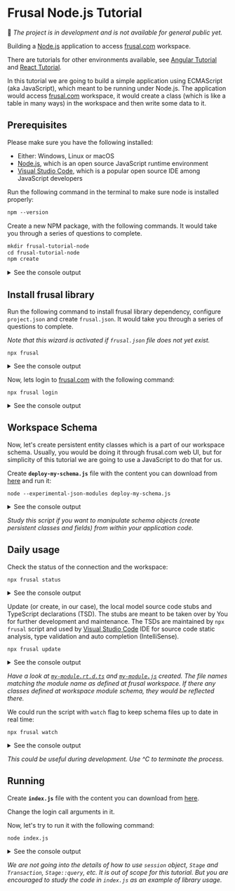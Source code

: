 # Frusal Node.js Tutorial

🚧 *The project is in development and is not available for general public yet.*

Building a [Node.js] application to access [frusal.com] workspace.

There are tutorials for other environments available, see [Angular Tutorial] and [React Tutorial].

In this tutorial we are going to build a simple application using ECMAScript (aka JavaScript), which meant to be running under Node.js. The application would access [frusal.com] workspace, it would create a class (which is like a table in many ways) in the workspace and then write some data to it.

## Prerequisites

Please make sure you have the following installed:

- Either: Windows, Linux or macOS
- [Node.js], which is an open source JavaScript runtime environment
- [Visual Studio Code], which is a popular open source IDE among JavaScript developers

Run the following command in the terminal to make sure node is installed properly:

```txt
npm --version
```

Create a new NPM package, with the following commands. It would take you through a series of questions to complete.

```txt
mkdir frusal-tutorial-node
cd frusal-tutorial-node
npm create
```

<details><summary>See the console output</summary>

```txt
This utility will walk you through creating a package.json file.
It only covers the most common items, and tries to guess sensible defaults.

See `npm help json` for definitive documentation on these fields
and exactly what they do.

Use `npm install <pkg>` afterwards to install a package and
save it as a dependency in the package.json file.

Press ^C at any time to quit.
package name: (my-first-frusal-access-application)
version: (1.0.0)
description:
entry point: (index.js)
test command:
git repository:
keywords:
author:
license: (ISC)
About to write to /Users/alex/temp/del-me/my-first-frusal-access-application/package.json:

{
  "name": "my-first-frusal-access-application",
  "version": "1.0.0",
  "description": "",
  "main": "index.js",
  "scripts": {
    "test": "echo \"Error: no test specified\" && exit 1"
  },
  "author": "",
  "license": "ISC"
}


Is this OK? (yes) yes
```

</details>

## Install frusal library

Run the following command to install frusal library dependency, configure `project.json` and create `frusal.json`. It would take you through a series of questions to complete.

*Note that this wizard is activated if `frusal.json` file does not yet exist.*

```text
npx frusal
```

<details><summary>See the console output</summary>

```txt
If you are using any source control system like git or svn, you might want to check in any outstanding changes to isolate the changes done by this installation.
Do you want to continue? [yes]: yes

Initialising my-first-frusal-access-application npm project for frusal library which allows to connect to frusal.com workspace.

Please choose library type:
  [1] @frusal/library-for-browser: Bundled library designed to run in a browser with no external dependencies.
  [2] @frusal/library-for-node: Bundled library designed to run under node.js with no external dependencies.
  [3] @frusal/library: Core library with "autobahn" and "rxjs" dependencies.
Library type [1]: 2

Please choose generated source code language:
  [1] ECMAScript (aka JavaScript)
  [2] TypeScript
Source code [1]: 1

Please choose generated source code module loader type:
  [1] ECMAScript 6 Modules (using import statements) *recommended*
  [2] RequireJS (using require() function)
Module loader [1]: 1

Source code model location [.]: .

Installing "frusal" npm dependency...

 * Frusal.com access library is successfully initialised for project my-first-frusal-access-application.
 * Next, please login and start updating your source code stabs and schema declarations.
 * You can use `npm run frusal login`, `npm run frusal update` or `npm run frusal watch` commands.

Please read the note above [ok]: ok
Thank you.
```

</details>

Now, lets login to [frusal.com] with the following command:

```text
npx frusal login
```

<details><summary>See the console output</summary>

```txt
Frusal login: fred@example.com
Password:
Please choose a workspace:
  [1] Unit Test
Workspace [1]: 1

CONNECTED to workspace 'Unit Test' (ws_001_unit_test) as 'unit.test@fruit-salad.tech'
```

</details>

## Workspace Schema

Now, let's create persistent entity classes which is a part of our workspace schema. Usually, you would be doing it through frusal.com web UI, but for simplicity of this tutorial we are going to use a JavaScript to do that for us.

Create __`deploy-my-schema.js`__ file with the content you can download from [here](./deploy-my-schema.js) and run it:

```text
node --experimental-json-modules deploy-my-schema.js
```

<details><summary>See the console output</summary>

```text
Connecting to workspace "ws_001_unit_test"...
Creating classes at module "My Module"...
Schema changes deployed.
```

</details>

*Study this script if you want to manipulate schema objects (create persistent classes and fields) from within your application code.*

## Daily usage

Check the status of the connection and the workspace:

``` text
npx frusal status
```

<details><summary>See the console output</summary>

```txt
CLI script to install and configure frusal.com workspace access library with static type checking against live schema.

User preferences: /Users/alex/.npm-frusal (first in ancestry)
Base directory: /Users/alex/temp/del-me/my-first-frusal-access-application
Config file: frusal.json
Source code model location: .

CONNECTED to workspace 'Unit Test' (ws_001_unit_test) as 'unit.test@fruit-salad.tech'

Classes in 'My Module':
 - Book
```

</details>

Update (or create, in our case), the local model source code stubs and TypeScript declarations (TSD). The stubs are meant to be taken over by You for further development and maintenance. The TSDs are maintained by `npx frusal` script and used by [Visual Studio Code] IDE for source code static analysis, type validation and auto completion (IntelliSense).

```text
npx frusal update
```

<details><summary>See the console output</summary>

```txt
Updating schema changes for workspace 'Unit Test' (ws_001_unit_test), connected as 'unit.test@fruit-salad.tech'
Source code model location: .

Updating on 20/04/2020, 5:52:04 pm...
  my-module.rt.d.ts
  my-module.js
Done
```

</details>

*Have a look at  [`my-module.rt.d.ts`](./my-module.rt.d.ts) and [`my-module.js`](./my-module.js) created. The file names matching the module name as defined at frusal workspace. If there any classes defined at workspace module schema, they would be reflected there.*

We could run the script with `watch` flag to keep schema files up to date in real time:

```text
npx frusal watch
```

<details><summary>See the console output</summary>

```txt
Watching schema changes at workspace 'Unit Test' (ws_001_unit_test), connected as 'unit.test@fruit-salad.tech'...
Source code model location: .

Updating on 20/04/2020, 5:54:14 pm...
Done
```

</details>

*This could be useful during development. Use ^C to terminate the process.*

## Running

Create __`index.js`__ file with the content you can download from [here](./index.js).

Change the login call arguments in it.

Now, let's try to run it with the following command:

```text
node index.js
```

<details><summary>See the console output</summary>

```text
Login...
User name: Unit Test
Workspace: Unit Test
Module: My Module
Found the following books already exist: b0k3f0,b0k4f0,b0k5f0,b0k6f0,b0k7f0
New Book created: Bible
Done.
```

</details>

*We are not going into the details of how to use `session` object, `Stage` and `Transaction`, `Stage::query`, etc. It is out of scope for this tutorial. But you are encouraged to study the code in `index.js` as an example of library usage.*

[frusal.com]: https://frusal.com
[Node.js]: https://nodejs.org
[Visual Studio Code]: https://code.visualstudio.com/
[Angular Tutorial]: https://github.com/frusal/frusal-tutorial-angular
[React Tutorial]: https://github.com/frusal/frusal-tutorial-react
[Node.js Tutorial]: https://github.com/frusal/frusal-tutorial-node
